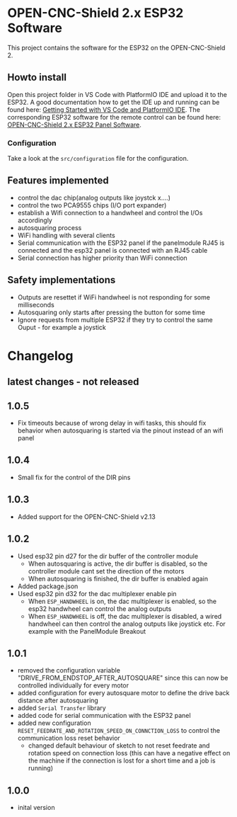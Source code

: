 # OPEN-CNC-Shield 2.x ESP32 Software

This project contains the software for the ESP32 on the OPEN-CNC-Shield 2.

## Howto install

Open this project folder in VS Code with PlatformIO IDE and upload it to the ESP32. A good documentation how to get the IDE up and running can be found here:
[Getting Started with VS Code and PlatformIO IDE](https://randomnerdtutorials.com/vs-code-platformio-ide-esp32-esp8266-arduino/).
The corresponding ESP32 software for the remote control can be found here: [OPEN-CNC-Shield 2.x ESP32 Panel Software](https://github.com/timo1235/-ocs2.x-esp32-panel-software-).

### Configuration

Take a look at the `src/configuration` file for the configuration.

## Features implemented

- control the dac chip(analog outputs like joystck x....)
- control the two PCA9555 chips (I/O port expander)
- establish a Wifi connection to a handwheel and control the I/Os accordingly
- autosquaring process
- WiFi handling with several clients
- Serial communication with the ESP32 panel if the panelmodule RJ45 is connected and the esp32 panel is connected with an RJ45 cable
- Serial connection has higher priority than WiFi connection

## Safety implementations

- Outputs are resettet if WiFi handwheel is not responding for some milliseconds
- Autosquaring only starts after pressing the button for some time
- Ignore requests from multiple ESP32 if they try to control the same Ouput - for example a joystick

# Changelog

## latest changes - not released

## 1.0.5

- Fix timeouts because of wrong delay in wifi tasks, this should fix behavior when autosquaring is started via the pinout instead of an wifi panel

## 1.0.4

- Small fix for the control of the DIR pins

## 1.0.3

- Added support for the OPEN-CNC-Shield v2.13

## 1.0.2

- Used esp32 pin d27 for the dir buffer of the controller module
  - When autosquaring is active, the dir buffer is disabled, so the controller module cant set the direction of the motors
  - When autosquaring is finished, the dir buffer is enabled again
- Added package.json
- Used esp32 pin d32 for the dac multiplexer enable pin
  - When `ESP_HANDWHEEL` is on, the dac multiplexer is enabled, so the esp32 handwheel can control the analog outputs
  - When `ESP_HANDWHEEL` is off, the dac multiplexer is disabled, a wired handwheel can then control the analog outputs like joystick etc. For example with the PanelModule Breakout

## 1.0.1

- removed the configuration variable "DRIVE_FROM_ENDSTOP_AFTER_AUTOSQUARE" since this can now be controlled individually for every motor
- added configuration for every autosquare motor to define the drive back distance after autosquaring
- added `Serial Transfer` library
- added code for serial communication with the ESP32 panel
- added new configuration `RESET_FEEDRATE_AND_ROTATION_SPEED_ON_CONNCTION_LOSS` to control the communication loss reset behavior
  - changed default behaviour of sketch to not reset feedrate and rotation speed on connection loss (this can have a negative effect on the machine if the connection is lost for a short time and a job is running)

## 1.0.0

- inital version
